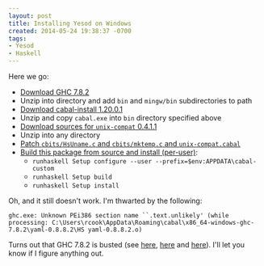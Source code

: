 ```yaml
---
layout: post
title: Installing Yesod on Windows
created: 2014-05-24 19:38:37 -0700
tags:
- Yesod
- Haskell
---
```

Here we go:

* [Download GHC 7.8.2](http://www.haskell.org/ghc/dist/7.8.2/ghc-7.8.2-x86_64-unknown-mingw32.tar.bz2)
* Unzip into directory and add `bin` and `mingw/bin` subdirectories to path
* [Download cabal-install 1.20.0.1](http://www.haskell.org/cabal/release/cabal-install-1.20.0.1/cabal-i386-unknown-mingw32.tar.gz)
* Unzip and copy `cabal.exe` into `bin` directory specified above
* [Download sources for `unix-compat` 0.4.1.1](https://hackage.haskell.org/package/unix-compat-0.4.1.1/unix-compat-0.4.1.1.tar.gz)
* Unzip into any directory
* [Patch `cbits/HsUname.c` and `cbits/mktemp.c` and `unix-compat.cabal`](https://github.com/gzh/unix-compat/commit/f586b22eda51f86bd2d5ba4f01fb556b8cbf40fd#commitcomment-6439418)
* [Build this package from source and install (per-user)](http://www.haskell.org/haskellwiki/Cabal/How_to_install_a_Cabal_package):
  * `runhaskell Setup configure --user --prefix=$env:APPDATA\cabal-custom`
  * `runhaskell Setup build`
  * `runhaskell Setup install`

Oh, and it still doesn't work. I'm thwarted by the following:

`ghc.exe: Unknown PEi386 section name ``.text.unlikely' (while processing: C:\Users\rcook\AppData\Roaming\cabal\x86_64-windows-ghc-7.8.2\yaml-0.8.8.2\HS
yaml-0.8.8.2.o)`

Turns out that GHC 7.8.2 is busted (see [here](https://ghc.haskell.org/trac/ghc/ticket/9080), [here](https://ghc.haskell.org/trac/ghc/ticket/9116) and [here](https://ghc.haskell.org/trac/ghc/ticket/9141)). I'll let you know if I figure anything out.

